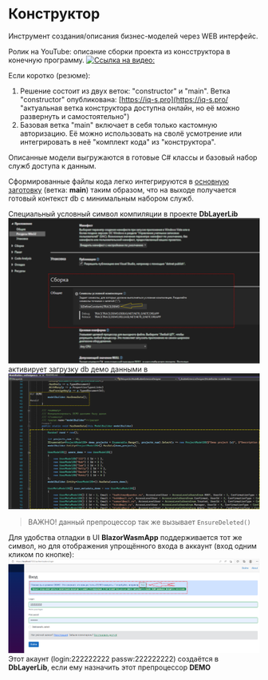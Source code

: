 # Конструктор
Инструмент создания/описания бизнес-моделей через WEB интерфейс.

Ролик на YouTube: описание сборки проекта из консструктора в конечную программу.
[![Ссылка на видео:](https://img.youtube.com/vi/mYbymhW5Yjo/0.jpg)](https://youtu.be/mYbymhW5Yjo)

Если коротко (резюме):

1. Решение состоит из двух веток: "constructor" и "main". Ветка "constructor" опубликована: [https://iq-s.pro](https://iq-s.pro/ "актуальная ветка конструктора доступна онлайн, но её можно развернуть и самостоятельно")
2. Базовая ветка "main" включает в себя только кастомную авторизацию. Её можно использовать на сволё усмотрение или интегрировать в неё "комплект кода" из "конструктора".


Описанные модели выгружаются в готовые C# классы и базовый набор служб доступа к данным.

Сформированные файлы кода легко интегрируются в [основную заготовку](https://github.com/badhitman/blank-blazor-wasm-api/tree/main) (ветка: **main**) таким образом,
что на выходе получается готовый контекст db с минимальным набором служб.

Специальный условный символ компиляции в проекте **DbLayerLib** 
![ДЕМО режим](./img/demo-preprocessor-directive.png)
активирует загрузку db демо данными в
![has demo data](./img/has-demo-data.png)

> ВАЖНО! данный препроцессор так же вызывает `EnsureDeleted()`

Для удобства отладки в UI **BlazorWasmApp** поддерживается тот же символ, но для отображения упрощённого входа в аккаунт (вход одним кликом по кнопке):
![demo login](./img/demo-login.png)
Этот акаунт (login:222222222 passw:222222222) создаётся в **DbLayerLib**, если ему назначить этот препроцессор **DEMO**